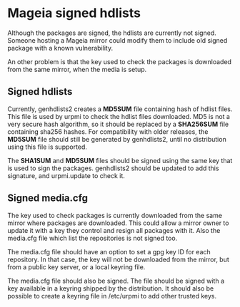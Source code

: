 Mageia signed hdlists
=====================

Although the packages are signed, the hdlists are currently not signed.
Someone hosting a Mageia mirror could modify them to include old signed
package with a known vulnerability.

An other problem is that the key used to check the packages is downloaded
from the same mirror, when the media is setup.


Signed hdlists
--------------

Currently, genhdlists2 creates a **MD5SUM** file containing hash of
hdlist files. This file is used by urpmi to check the hdlist files
downloaded. MD5 is not a very secure hash algorithm, so it should be
replaced by a **SHA256SUM** file containing sha256 hashes. For compatibility
with older releases, the **MD5SUM** file should still be generated by
genhdlists2, until no distribution using this file is supported.

The **SHA1SUM** and **MD5SUM** files should be signed using the same
key that is used to sign the packages. genhdlists2 should be updated to
add this signature, and urpmi.update to check it.


Signed media.cfg
----------------

The key used to check packages is currently downloaded from the same
mirror where packages are downloaded. This could allow a mirror owner
to update it with a key they control and resign all packages with it.
Also the media.cfg file which list the repositories is not signed too.

The media.cfg file should have an option to set a gpg key ID for each
repository. In that case, the key will not be downloaded from the mirror,
but from a public key server, or a local keyring file.

The media.cfg file should also be signed. The file should be signed with
a key available in a keyring shipped by the distribution. It should also
be possible to create a keyring file in /etc/urpmi to add other trusted
keys.

